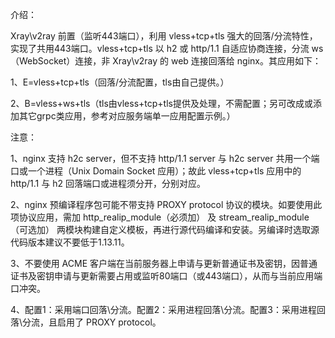 介绍：

Xray\v2ray 前置（监听443端口），利用 vless+tcp+tls 强大的回落/分流特性，实现了共用443端口。vless+tcp+tls 以 h2 或 http/1.1 自适应协商连接，分流 ws（WebSocket）连接，非 Xray\v2ray 的 web 连接回落给 nginx。其应用如下：

1、E=vless+tcp+tls（回落/分流配置，tls由自己提供。）

2、B=vless+ws+tls（tls由vless+tcp+tls提供及处理，不需配置；另可改成或添加其它grpc类应用，参考对应服务端单一应用配置示例。）

注意：

1、nginx 支持 h2c server，但不支持 http/1.1 server 与 h2c server 共用一个端口或一个进程（Unix Domain Socket 应用）；故此 vless+tcp+tls 应用中的 http/1.1 与 h2 回落端口或进程须分开，分别对应。

2、nginx 预编译程序包可能不带支持 PROXY protocol 协议的模块。如要使用此项协议应用，需加 http_realip_module（必须加） 及 stream_realip_module（可选加） 两模块构建自定义模板，再进行源代码编译和安装。另编译时选取源代码版本建议不要低于1.13.11。

3、不要使用 ACME 客户端在当前服务器上申请与更新普通证书及密钥，因普通证书及密钥申请与更新需要占用或监听80端口（或443端口），从而与当前应用端口冲突。

4、配置1：采用端口回落\分流。配置2：采用进程回落\分流。配置3：采用进程回落\分流，且启用了 PROXY protocol。
